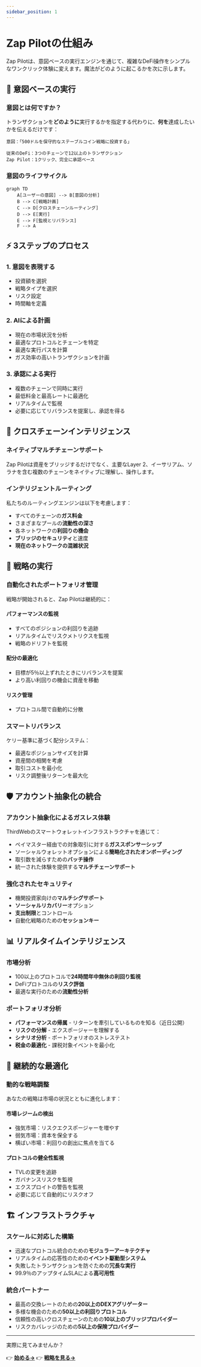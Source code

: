 ```yaml
---
sidebar_position: 1
---
```


# Zap Pilotの仕組み

Zap
Pilotは、意図ベースの実行エンジンを通じて、複雑なDeFi操作をシンプルなワンクリック体験に変えます。魔法がどのように起こるかを次に示します。

## 🧠 意図ベースの実行

### 意図とは何ですか？

トランザクションを**どのように**実行するかを指定する代わりに、**何を**達成したいかを伝えるだけです：

```
意図：「500ドルを保守的なステーブルコイン戦略に投資する」

従来のDeFi：3つのチェーンで12以上のトランザクション
Zap Pilot：1クリック、完全に承認ベース
```

### 意図のライフサイクル

```mermaid
graph TD
    A[ユーザーの意図] --> B[意図の分析]
    B --> C[戦略計画]
    C --> D[クロスチェーンルーティング]
    D --> E[実行]
    E --> F[監視とリバランス]
    F --> A
```

## ⚡ 3ステップのプロセス

### 1. **意図を表現する**

- 投資額を選択
- 戦略タイプを選択
- リスク設定
- 時間軸を定義

### 2. **AIによる計画**

- 現在の市場状況を分析
- 最適なプロトコルとチェーンを特定
- 最適な実行パスを計算
- ガス効率の高いトランザクションを計画

### 3. **承認による実行**

- 複数のチェーンで同時に実行
- 最低料金と最高レートに最適化
- リアルタイムで監視
- 必要に応じてリバランスを提案し、承認を得る

## 🔗 クロスチェーンインテリジェンス

### ネイティブマルチチェーンサポート

Zap Pilotは資産をブリッジするだけでなく、主要なLayer
2、イーサリアム、ソラナを含む複数のチェーンをネイティブに理解し、操作します。

### インテリジェントルーティング

私たちのルーティングエンジンは以下を考慮します：

- すべてのチェーンの**ガス料金**
- さまざまなプールの**流動性の深さ**
- 各ネットワークの**利回りの機会**
- **ブリッジのセキュリティ**と速度
- **現在のネットワークの混雑状況**

## 🎯 戦略の実行

### 自動化されたポートフォリオ管理

戦略が開始されると、Zap Pilotは継続的に：

#### **パフォーマンスの監視**

- すべてのポジションの利回りを追跡
- リアルタイムでリスクメトリクスを監視
- 戦略のドリフトを監視

#### **配分の最適化**

- 目標が5％以上ずれたときにリバランスを提案
- より高い利回りの機会に資産を移動

#### **リスク管理**

- プロトコル間で自動的に分散

### スマートリバランス

ケリー基準に基づく配分システム：

- 最適なポジションサイズを計算
- 資産間の相関を考慮
- 取引コストを最小化
- リスク調整後リターンを最大化

## 🛡️ アカウント抽象化の統合

### アカウント抽象化によるガスレス体験

ThirdWebのスマートウォレットインフラストラクチャを通じて：

- ペイマスター経由での対象取引に対する**ガススポンサーシップ**
- ソーシャルウォレットオプションによる**簡略化されたオンボーディング**
- 取引数を減らすための**バッチ操作**
- 統一された体験を提供する**マルチチェーンサポート**

### 強化されたセキュリティ

- 機関投資家向けの**マルチシグサポート**
- **ソーシャルリカバリー**オプション
- **支出制限**とコントロール
- 自動化戦略のための**セッションキー**

## 📊 リアルタイムインテリジェンス

### 市場分析

- 100以上のプロトコルで**24時間年中無休の利回り監視**
- DeFiプロトコルの**リスク評価**
- 最適な実行のための**流動性分析**

### ポートフォリオ分析

- **パフォーマンスの帰属** - リターンを牽引しているものを知る（近日公開）
- **リスクの分解** - エクスポージャーを理解する
- **シナリオ分析** - ポートフォリオのストレステスト
- **税金の最適化** - 課税対象イベントを最小化

## 🔄 継続的な最適化

### 動的な戦略調整

あなたの戦略は市場の状況とともに進化します：

#### **市場レジームの検出**

- 強気市場：リスクエクスポージャーを増やす
- 弱気市場：資本を保全する
- 横ばい市場：利回りの創出に焦点を当てる

#### **プロトコルの健全性監視**

- TVLの変更を追跡
- ガバナンスリスクを監視
- エクスプロイトの警告を監視
- 必要に応じて自動的にリスクオフ

## 🏗️ インフラストラクチャ

### スケールに対応した構築

- 迅速なプロトコル統合のための**モジュラーアーキテクチャ**
- リアルタイムの応答性のための**イベント駆動型システム**
- 失敗したトランザクションを防ぐための**冗長な実行**
- 99.9％のアップタイムSLAによる**高可用性**

### 統合パートナー

- 最高の交換レートのための**20以上のDEXアグリゲーター**
- 多様な機会のための**50以上の利回りプロトコル**
- 信頼性の高いクロスチェーンのための**10以上のブリッジプロバイダー**
- リスクカバレッジのための**5以上の保険プロバイダー**

---

実際に見てみませんか？

👉 **[始める→](../getting-started)** 👉 **[戦略を見る→](../strategies)**
